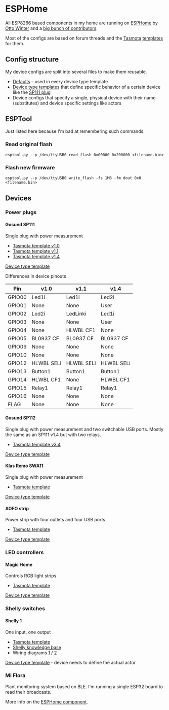 
# ESPHome

All ESP8266 based components in my home are running on [ESPHome](https://esphome.io/) by [Otto Winter](https://github.com/OttoWinter) and a [big bunch of contributors](https://github.com/esphome/esphome/graphs/contributors).

Most of the configs are based on forum threads and the [Tasmota](https://tasmota.github.io) [templates](https://tasmota.github.io/docs/Components/) for them.

## Config structure

My device configs are split into several files to make them reusable.

* [Defaults](.defaults.yaml) - used in every device type template
* [Device type templates](#devices) that define specific behavior of a certain device like the [SP111 plug](#gosund-sp111)
* Device configs that specify a single, physical device with their name (substitutes) and device specific settings like actors

## ESPTool

Just listed here because I'm bad at remembering such commands.

### Read original flash

`esptool.py --p /dev/ttyUSB0 read_flash 0x00000 0x200000 <filename.bin>`

### Flash new firmware

`esptool.py --p /dev/ttyUSB0 write_flash -fs 1MB -fm dout 0x0 <filename.bin>`

## Devices

### Power plugs

#### Gosund SP111

Single plug with power measurement

* [Tasmota template v1.0](https://templates.blakadder.com/gosund_SP111.html)
* [Tasmota template v1.1](https://templates.blakadder.com/gosund_SP111_v2.html)
* [Tasmota template v1.4](https://templates.blakadder.com/gosund_SP111_v1_4.html)

[Device type template](.sp111.yaml)

Differences in device pinouts

| Pin       | v1.0         | v1.1        | v1.4        |
| --------- | ------------ | ----------- | ----------- |
| GPIO00	|  Led1i       | Led1i       | Led2i       |
| GPIO01	|  None        | None        | User        |
| GPIO02	|  Led2i       | LedLinki    | Led1i       |
| GPIO03	|  None        | None        | User        |
| GPIO04	|  None        | HLWBL CF1   | None        |
| GPIO05	|  BL0937 CF   | BL0937 CF   | BL0937 CF   |
| GPIO09	|  None        | None        | None        |
| GPIO10	|  None        | None        | None        |
| GPIO12	|  HLWBL SELi  | HLWBL SELi  | HLWBL SELi  |
| GPIO13	|  Button1     | Button1     | Button1     |
| GPIO14	|  HLWBL CF1   | None        | HLWBL CF1   |
| GPIO15	|  Relay1      | Relay1      | Relay1      |
| GPIO16	|  None        | None        | None        |
| FLAG	    |  None        | None        | None        |

#### Gosund SP112

Single plug with power measurement and two switchable USB ports.
Mostly the same as an SP111 v1.4 but with two relays.

* [Tasmota template v3.4](https://templates.blakadder.com/gosund_SP112_v3_4.html)

[Device type template](.sp112.yaml)

#### Klas Remo SWA11

Single plug with power measurement

* [Tasmota template](https://templates.blakadder.com/SWA11.html)

[Device type template](.swa11.yaml)

#### AOFO strip

Power strip with four outlets and four USB ports

* [Tasmota template](https://templates.blakadder.com/aofo_4AC4USB.html)

[Device type template](.aofo_4ac4usb.yaml)

### LED controllers

#### Magic Home

Controls RGB light strips

* [Tasmota template](https://templates.blakadder.com/magichome_ZJ-FWMN-A_RGB.html)

[Device type template](.magichome.yaml)

### Shelly switches

#### Shelly 1

One input, one output

* [Tasmota template](https://templates.blakadder.com/shelly_1.html)
* [Shelly knowledge base](https://shelly.cloud/support/knowledge-base/shelly-1/#wiring)
* Wiring diagrams [1](https://www.shelly-support.eu/lexikon/index.php?entry/47-connection-diagrams-shelly-1/) / [2](https://www.shelly-support.eu/lexikon/index.php?entry/58-anschlussschemen-shelly-1-fortsetzung/)

[Device type template](.shelly1.yaml) - device needs to define the actual actor

<!--
#### Shelly 1 PM

One input, one output, power measurement

* [Tasmota template](https://templates.blakadder.com/shelly_1PM.html)
* [Shelly knowledge base](https://shelly.cloud/support/knowledge-base/shelly-1/#wiring)
* [Wiring diagrams](https://www.shelly-support.eu/lexikon/index.php?entry/51-connection-diagrams-shelly-1pm/)
* [Instructions](https://github.com/arendst/Tasmota/issues/5716#issuecomment-589879170) to resolder some connections to measure voltage and amperage

[Device type template](.shelly1pm.yaml) - device needs to define the actual actor


#### Shelly 2.5

Two inputs, two outputs, power measurement

* [Tasmota template](https://templates.blakadder.com/shelly_25.html)
* [Shelly knowledge base](https://shelly.cloud/support/knowledge-base/shelly-25/#wiring)
* Wiring diagrams [1](https://www.shelly-support.eu/lexikon/index.php?entry/48-connection-diagrams-shelly-2-5/) / [2](https://www.shelly-support.eu/lexikon/index.php?entry/100-connection-diagrams-shelly-2-5-continuation/)
* [Power monitor hints](https://esphome.io/components/sensor/ade7953.html)

[Device type template](.shelly25.yaml) - device needs to define the actual actors

#### Shelly i3

* [Shelly knowledge base: wiring](https://shelly.cloud/support/knowledge-base/shelly-i3/#wiring)
* [Shelly knowledge base: device pinout](https://shelly.cloud/support/knowledge-base/shelly-i3/#pinout)
* [Wiring diagrams](https://www.shelly-support.eu/lexikon/index.php?entry/212-connection-diagrams-shelly-i3/)

[Device type template](.shellyi3.yaml)

TODO
-->

### Mi Flora

Plant monitoring system based on BLE.
I'm running a single ESP32 board to read their broadcasts.

More info on the [ESPHome component](https://esphome.io/components/sensor/xiaomi_miflora.html).
